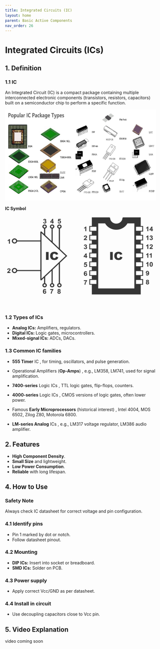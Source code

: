 ```yaml
---
title: Integrated Circuits (IC)
layout: home
parent: Basic Active Components
nav_order: 26
---
```



# Integrated Circuits (ICs)

## 1. Definition
### 1.1 IC

An Integrated Circuit (IC) is a compact package containing multiple interconnected electronic components (transistors, resistors, capacitors) built on a semiconductor chip to perform a specific function.

<img src="\images\unnamed.png" width="500" height="300" alt="IC examples">

**IC Symbol**

<img src="\images\ic symbol.png" width="500" height="300" alt="IC symbol">

### 1.2 Types of ICs

- **Analog ICs:** Amplifiers, regulators.
- **Digital ICs:** Logic gates, microcontrollers.
- **Mixed-signal ICs:** ADCs, DACs.

### 1.3 Common IC families
* **555 Timer** IC , for timing, oscillators, and pulse generation.

* Operational Amplifiers (**Op-Amps**) , e.g., LM358, LM741, used for signal amplification.

* **7400-series** Logic ICs , TTL logic gates, flip-flops, counters.

* **4000-series** Logic ICs , CMOS versions of logic gates, often lower power.

* Famous **Early Microprocessors** (historical interest) , Intel 4004, MOS 6502, Zilog Z80, Motorola 6800.

* **LM-series Analog** ICs , e.g., LM317 voltage regulator, LM386 audio amplifier.

## 2. Features

* **High Component Density**.
* **Small Size** and lightweight.
* **Low Power Consumption**.
* **Reliable** with long lifespan.

## 4. How to Use
### Safety Note
Always check IC datasheet for correct voltage and pin configuration.

### 4.1 Identify pins

* Pin 1 marked by dot or notch.
* Follow datasheet pinout.


### 4.2 Mounting

* **DIP ICs:** Insert into socket or breadboard.
* **SMD ICs:** Solder on PCB.

### 4.3 Power supply

* Apply correct Vcc/GND as per datasheet.

### 4.4 Install in circuit

* Use decoupling capacitors close to Vcc pin.
## 5. Video Explanation
video coming soon